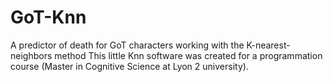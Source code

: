 # GoT-Knn
A predictor of death for GoT characters working with the K-nearest-neighbors method
This little Knn software was created for a programmation course (Master in Cognitive Science at Lyon 2 university).
